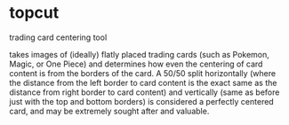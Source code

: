 # topcut
trading card centering tool

takes images of (ideally) flatly placed trading cards (such as Pokemon, Magic, or One Piece) and determines how even the centering of card content is from the borders of the card. A 50/50 split horizontally (where the distance from the left border to card content is the exact same as the distance from right border to card content) and vertically (same as before just with the top and bottom borders) is considered a perfectly centered card, and may be extremely sought after and valuable. 